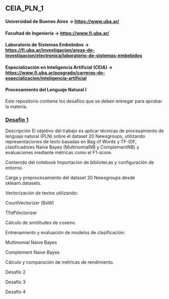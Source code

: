 ## CEIA_PLN_1
#### Universidad de Buenos Aires -> https://www.uba.ar/
#### Facultad de Ingeniería -> https://www.fi.uba.ar/
#### Laboratorio de Sistemas Embebidos -> https://fi.uba.ar/investigacion/areas-de-investigacion/electronica/laboratorio-de-sistemas-embebidos 
#### Especialización en Inteligencia Artificial (CEIA) -> https://www.fi.uba.ar/posgrado/carreras-de-especializacion/inteligencia-artificial
#### Procesamiento del Lenguaje Natural I

Este repositorio contiene los desafíos que se deben entregar para aprobar la materia.

### **[Desafío 1](https://github.com/diegomartinmendez/CEIA_PLN_1/blob/main/Desafio_1_Diego_Mendez.ipynb)**

Descripción
El objetivo del trabajo es aplicar técnicas de procesamiento de lenguaje natural (PLN) sobre el dataset 20 Newsgroups, utilizando representaciones de texto basadas en Bag of Words y TF-IDF, clasificadores Naive Bayes (MultinomialNB y ComplementNB) y evaluaciones mediante métricas como el F1-score.

Contenido del notebook
Importación de bibliotecas y configuración de entorno.

Carga y preprocesamiento del dataset 20 Newsgroups desde sklearn.datasets.

Vectorización de textos utilizando:

CountVectorizer (BoW)

TfidfVectorizer

Cálculo de similitudes de coseno.

Entrenamiento y evaluación de modelos de clasificación:

Multinomial Naive Bayes

Complement Naive Bayes

Cálculo y comparación de métricas de rendimiento.

Desafío 2

Desafío 3

Desafío 4

